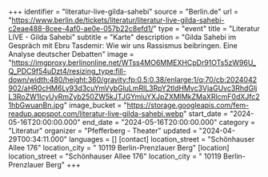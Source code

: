 +++
identifier = "literatur-live-gilda-sahebi"
source = "Berlin.de"
url = "https://www.berlin.de/tickets/literatur/literatur-live-gilda-sahebi-c2eae488-8cee-4af0-ae0e-057b22c8efd1/"
type = "event"
title = "Literatur LIVE - Gilda Sahebi"
subtitle = "Karte"
description = "Gilda Sahebi im Gespräch mit Ebru Tasdemir: Wie wir uns Rassismus beibringen. Eine Analyse deutscher Debatten"
image = "https://imgproxy.berlinonline.net/WTss4MO6MMEXHCpDr91OTs5zW96U_Q_PDC9f54uDzt4/resizing_type:fill-down/width:480/height:360/gravity:fp:0.5:0.38/enlarge:1/q:70/cb:2024042902/aHR0cHM6Ly93d3cuYmVybGluLmRlL3RpY2tldHMvc3VjaGUvc3RhdGljL3RoZW1lcyUyRmZyb250ZW5kJTJGYmluYXJpZXMlMkZMaXRlcmF0dXJfc21hbGwuanBn.jpg"
image_bucket = "https://storage.googleapis.com/fem-readup.appspot.com/literatur-live-gilda-sahebi.webp"
start_date = "2024-05-16T20:00:00.000"
end_date = "2024-05-16T20:00:00.000"
category = "Literatur"
organizer = "Pfefferberg - Theater"
updated = "2024-04-29T00:34:11.000"
languages = []
[contact]
location_street = "Schönhauser Allee 176"
location_city = " 10119 Berlin-Prenzlauer Berg"
[location]
location_street = "Schönhauser Allee 176"
location_city = " 10119 Berlin-Prenzlauer Berg"
+++